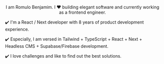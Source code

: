 <p align="center"> I am Romulo Benjamim. I ❤️ building elegant software and currently working as a frontend engineer. </p>

:heavy_check_mark: I'm a React / Next developer with 8 years of product development experience.

:heavy_check_mark: Especially, I am versed in Tailwind + TypeScript + React + Next + Headless CMS + Supabase/Firebase development.

:heavy_check_mark: I love challenges and like to find out the best solutions.
